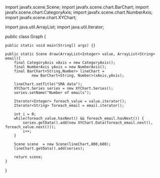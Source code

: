 import javafx.scene.Scene;
import javafx.scene.chart.BarChart;
import javafx.scene.chart.CategoryAxis;
import javafx.scene.chart.NumberAxis;
import javafx.scene.chart.XYChart;

import java.util.ArrayList;
import java.util.Iterator;

public class Graph {

    public static void main(String[] args) {}

    public static Scene draw(ArrayList<Integer> value, ArrayList<String> email){
        final CategoryAxis xAxis = new CategoryAxis();
        final NumberAxis yAxis = new NumberAxis();
        final BarChart<String,Number> lineChart =
                new BarChart<String, Number>(xAxis,yAxis);

        lineChart.setTitle("SMA data");
        XYChart.Series series = new XYChart.Series();
        series.setName("Number of emails");

        Iterator<Integer> foreach_value = value.iterator();
        Iterator<String> foreach_email = email.iterator();

        int i = 0;
        while(foreach_value.hasNext() && foreach_email.hasNext()) {
            series.getData().add(new XYChart.Data(foreach_email.next(), foreach_value.next()));
            i++;
        }

        Scene scene  = new Scene(lineChart,800,600);
        lineChart.getData().add(series);

        return scene;
    }
}
